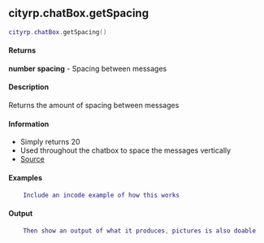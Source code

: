 
## cityrp.chatBox.getSpacing

```lua
cityrp.chatBox.getSpacing()
```

#### Returns

**number spacing** - Spacing between messages

#### Description
Returns the amount of spacing between messages

#### Information
* Simply returns 20
* Used throughout the chatbox to space the messages vertically
* [Source](https://app.assembla.com/spaces/roleplaygamemode/subversion/source/HEAD/gamemode/core/libraries/cl_chatbox.lua#ln121)

#### Examples
```lua
	Include an incode example of how this works
```

#### Output
```lua
	Then show an output of what it produces, pictures is also doable
```
